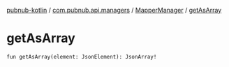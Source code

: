 [pubnub-kotlin](../../index.md) / [com.pubnub.api.managers](../index.md) / [MapperManager](index.md) / [getAsArray](./get-as-array.md)

# getAsArray

`fun getAsArray(element: JsonElement): JsonArray!`